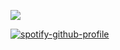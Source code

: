 ![](https://i.postimg.cc/nrhzZk3J/huu212.png)

[![spotify-github-profile](https://spotify-github-profile.kittinanx.com/api/view?uid=31poogvrqn3efrvp5ppe3kaump6q&cover_image=true&theme=novatorem&show_offline=false&background_color=121212&interchange=false&bar_color=ff3333&bar_color_cover=false)](https://github.com/kittinan/spotify-github-profile)
